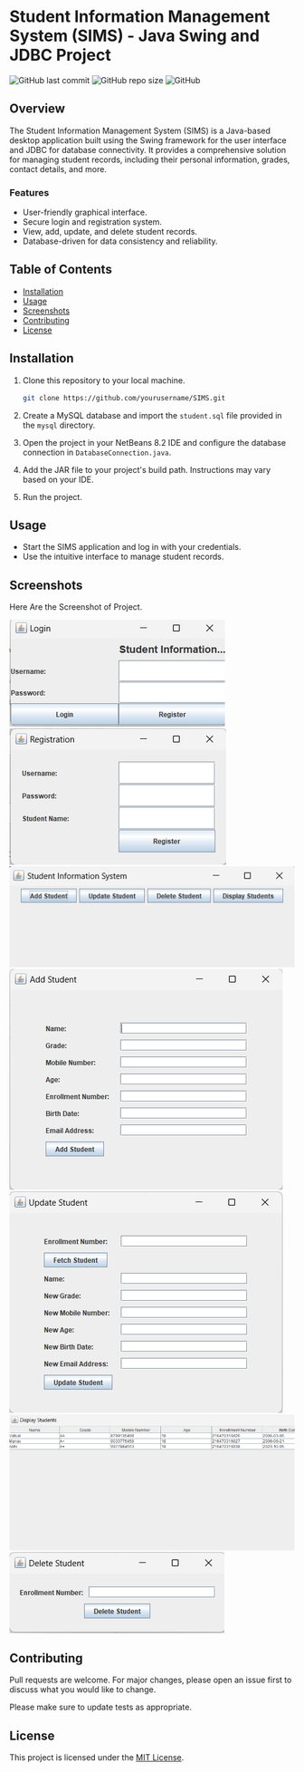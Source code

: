 # Student Information Management System (SIMS) - Java Swing and JDBC Project

![GitHub last commit](https://img.shields.io/github/last-commit/yourusername/SIMS)
![GitHub repo size](https://img.shields.io/github/repo-size/yourusername/SIMS)
![GitHub](https://img.shields.io/github/license/yourusername/SIMS)

## Overview
The Student Information Management System (SIMS) is a Java-based desktop application built using the Swing framework for the user interface and JDBC for database connectivity. It provides a comprehensive solution for managing student records, including their personal information, grades, contact details, and more.

### Features
- User-friendly graphical interface.
- Secure login and registration system.
- View, add, update, and delete student records.
- Database-driven for data consistency and reliability.

## Table of Contents
- [Installation](#installation)
- [Usage](#usage)
- [Screenshots](#screenshots)
- [Contributing](#contributing)
- [License](#license)

## Installation
1. Clone this repository to your local machine.
    ```sh
    git clone https://github.com/yourusername/SIMS.git
    ```
2. Create a MySQL database and import the `student.sql` file provided in the `mysql` directory.

3. Open the project in your NetBeans 8.2 IDE and configure the database connection in `DatabaseConnection.java`.

4. Add the JAR file to your project's build path. Instructions may vary based on your IDE.

5. Run the project.

## Usage
- Start the SIMS application and log in with your credentials.
- Use the intuitive interface to manage student records.

## Screenshots
Here Are the Screenshot of Project.


![Image Description](images/login_screen.png)
![Image Description](images/register_screen.png)
![Image Description](images/main_screen.png)
![Image Description](images/insert_detail_screen.png)
![Image Description](images/Update_detail_screen.png)
![Image Description](images/display_detail_screen.png)
![Image Description](images/delete_detail_screen.png)


## Contributing
Pull requests are welcome. For major changes, please open an issue first to discuss what you would like to change.

Please make sure to update tests as appropriate.

## License
This project is licensed under the [MIT License](LICENSE).

